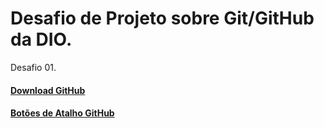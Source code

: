 # Desafio de Projeto sobre Git/GitHub da DIO.

Desafio 01.

#### [Download GitHub](https://desktop.github.com/)

#### [Botões de Atalho GitHub](https://docs.github.com/pt/get-started/using-github/keyboard-shortcuts)
